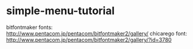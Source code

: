 # simple-menu-tutorial

bitfontmaker fonts: http://www.pentacom.jp/pentacom/bitfontmaker2/gallery/
chicarego font: http://www.pentacom.jp/pentacom/bitfontmaker2/gallery/?id=3780
